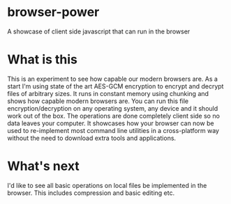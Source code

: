 # browser-power
A showcase of client side javascript that can run in the browser

# What is this
This is an experiment to see how capable our modern browsers are. As a start I'm using state of the art AES-GCM encryption to encrypt and decrypt files of arbitrary sizes. It runs in constant memory using chunking and shows how capable modern browsers are. You can run this file encryption/decryption on any operating system, any device and it should work out of the box. The operations are done completely client side so no data leaves your computer. It showcases how your browser can now be used to re-implement most command line utilities in a cross-platform way without the need to download extra tools and applications.

# What's next
I'd like to see all basic operations on local files be implemented in the browser. This includes compression and basic editing etc.
